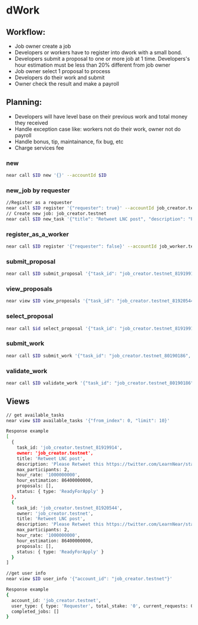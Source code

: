 # dWork
 
 ## Workflow: 
 - Job owner create a job 
 - Developers or workers have to register into dwork with a small bond.
 - Developers submit a proposal to one or more job at 1 time. Developers's hour estimation must be less than 20% different from job owner
 - Job owner select 1 proposal to process
 - Developers do their work and submit
 - Owner check the result and make a payroll
 
 ## Planning:
 - Developers will have level base on their previous work and total money they received
 - Handle exception case like: workers not do their work, owner not do payroll
 - Handle bonus, tip, maintainance, fix bug, etc
 - Charge services fee

### new
```sh
near call $ID new '{}' --accountId $ID
```
### new_job by requester
```sh
//Register as a requester
near call $ID register '{"requester": true}' --accountId job_creator.testnet --amount 0.5
// Create new job: job_creator.testnet
near call $ID new_task '{"title": "Retweet LNC post", "description": "Please Retweet this https://twitter.com/LearnNear/status/1491130118055796737. Your account need at least 5000 real followers", "hour_rate": 10000000000, "hour_estimation": 86400, "max_participants": 2}' --accountId job_creator.testnet
```
### register_as_a_worker
```sh
near call $ID register '{"requester": false}' --accountId job_worker.testnet --amount 0.5
```

### submit_proposal
```sh
near call $ID submit_proposal '{"task_id": "job_creator.testnet_81919914", "cover_letter": "I am hungry", "hour_estimation": 3600000000000}' --accountId job_worker.testnet
```

### view_proposals 
```sh 
near view $ID view_proposals '{"task_id": "job_creator.testnet_81920544"}'
```

### select_proposal
```sh
near call $id select_proposal '{"task_id": "job_creator.testnet_81919914", "index": 0}' --accountid job_creator.testnet --amount 1
```

### submit_work
```sh
near call $ID submit_work '{"task_id": "job_creator.testnet_80190186", "url": "https://github.com/vunguyendev/dupwork"}' --accountId job_worker.testnet 
```

### validate_work
```sh
near call $ID validate_work '{"task_id": "job_creator.testnet_80190186"}' --accountId job_creator.testnet
```


## Views 
```sh 
// get available_tasks
near view $ID available_tasks '{"from_index": 0, "limit": 10}'

Response example
[
  {
    task_id: 'job_creator.testnet_81919914',
    owner: 'job_creator.testnet',
    title: 'Retweet LNC post',
    description: 'Please Retweet this https://twitter.com/LearnNear/status/1491130118055796737. Your account need at least 5000 real followers',
    max_participants: 2,
    hour_rate: '1000000000',
    hour_estimation: 86400000000,
    proposals: [],
    status: { type: 'ReadyForApply' }
  },
  {
    task_id: 'job_creator.testnet_81920544',
    owner: 'job_creator.testnet',
    title: 'Retweet LNC post',
    description: 'Please Retweet this https://twitter.com/LearnNear/status/1491130118055796737. Your account need at least 5000 real followers',
    max_participants: 2,
    hour_rate: '1000000000',
    hour_estimation: 86400000000,
    proposals: [],
    status: { type: 'ReadyForApply' }
  }
]

//get user info
near view $ID user_info '{"account_id": "job_creator.testnet"}'

Response example
{
  account_id: 'job_creator.testnet',
  user_type: { type: 'Requester', total_stake: '0', current_requests: 0 },
  completed_jobs: []
}
```


